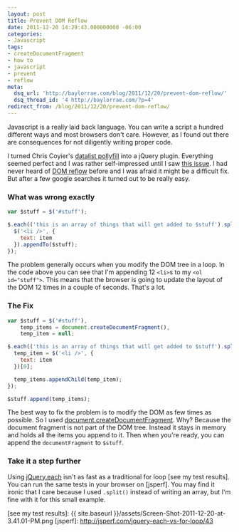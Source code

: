 ```yaml
---
layout: post
title: Prevent DOM Reflow
date: 2011-12-20 14:29:43.000000000 -06:00
categories:
- Javascript
tags:
- createDocumentFragment
- how to
- javascript
- prevent
- reflow
meta:
  dsq_url: 'http://baylorrae.com/blog/2011/12/20/prevent-dom-reflow/'
  dsq_thread_id: '4 http://baylorrae.com/?p=4'
redirect_from: /blog/2011/12/20/prevent-dom-reflow/
---
```


Javascript is a really laid back language. You can write a script a hundred
different ways and most browsers don't care. However, as I found out there are
consequences for not diligently writing proper code.

I turned Chris Coyier's [datalist pollyfill] into a jQuery plugin. Everything
seemed perfect and I was rather self-impressed until I saw [this issue][issue]. I had
never heard of [DOM reflow] before and I was afraid it might be a difficult fix.
But after a few google searches it turned out to be really easy.

### What was wrong exactly

```js
var $stuff = $('#stuff');

$.each(('this is an array of things that will get added to $stuff').split(' '), function(i, item) {
  $('<li />', {
    text: item
  }).appendTo($stuff);
});
```

The problem generally occurs when you modify the DOM tree in a loop. In the code
above you can see that I'm appending 12 `<li>`s to my `<ol id="stuff">`. This
means that the browser is going to update the layout of the DOM 12 times in a
couple of seconds. That's a lot.

### The Fix

```js
var $stuff = $('#stuff'),
    temp_items = document.createDocumentFragment(),
    temp_item = null;

$.each(('this is an array of things that will get added to $stuff').split(' '), function(i, item) {
  temp_item = $('<li />', {
    text: item
  })[0];

  temp_items.appendChild(temp_item);
});

$stuff.append(temp_items);
```

The best way to fix the problem is to modify the DOM as few times as possible.
So I used [document.createDocumentFragment]. Why? Because the document fragment is
not part of the DOM tree. Instead it stays in memory and holds all the items you
append to it. Then when you're ready, you can append the `documentFragment` to
`$stuff`.

### Take it a step further

Using [jQuery.each] isn't as fast as a traditional for loop [see my test results].
You can run the same tests in your browser on [jsperf]. You may find it ironic
that I care because I used `.split()` instead of writing an array, but I'm fine
with it for this small example.

[datalist pollyfill]: https://github.com/chriscoyier/Relevant-Dropdowns
[issue]: https://github.com/chriscoyier/Relevant-Dropdowns/issues/5
[DOM reflow]: http://dev.opera.com/articles/view/efficient-javascript/?page=3#reflow
[document.createDocumentFragment]: https://developer.mozilla.org/en/DOM/document.createDocumentFragment
[jQuery.each]: http://api.jquery.com/jQuery.each/
[see my test results]: {{ site.baseurl }}/assets/Screen-Shot-2011-12-20-at-3.41.01-PM.png
[jsperf]: http://jsperf.com/jquery-each-vs-for-loop/43
